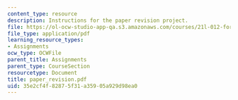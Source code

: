 ```yaml
---
content_type: resource
description: Instructions for the paper revision project.
file: https://ol-ocw-studio-app-qa.s3.amazonaws.com/courses/21l-012-forms-of-western-narrative-fall-2007/35e2cf4f82875f31a35905a929d98ea0_paper_revision.pdf
file_type: application/pdf
learning_resource_types:
- Assignments
ocw_type: OCWFile
parent_title: Assignments
parent_type: CourseSection
resourcetype: Document
title: paper_revision.pdf
uid: 35e2cf4f-8287-5f31-a359-05a929d98ea0
---
```

